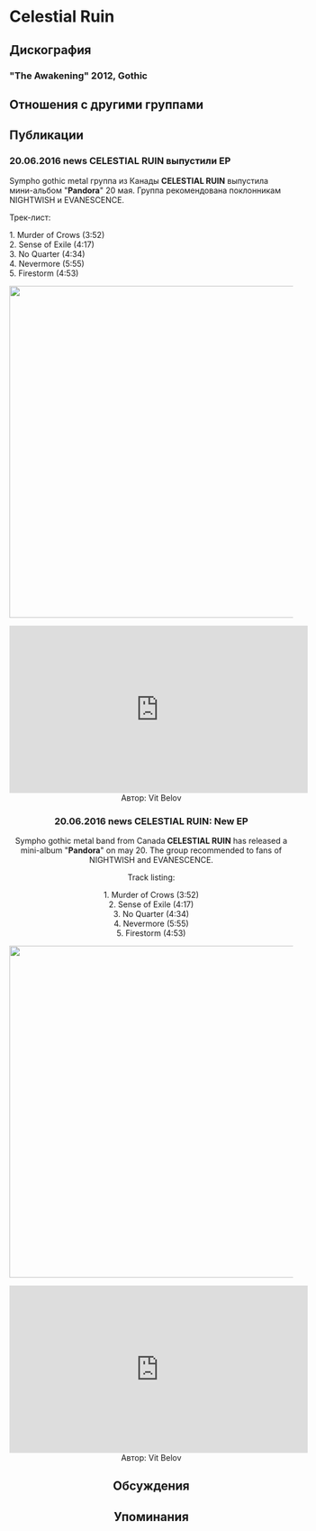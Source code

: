 # Celestial Ruin



## Дискография

### "The Awakening" 2012, Gothic




## Отношения с другими группами


## Публикации

### 20.06.2016 news CELESTIAL RUIN выпустили EP

<p>Sympho gothic metal группа из Канады <strong>CELESTIAL RUIN</strong> выпустила мини-альбом "<strong>Pandora</strong>" 20 мая. Группа рекомендована поклонникам NIGHTWISH и EVANESCENCE.</p><p>Трек-лист:</p><p>1. Murder of Crows (3:52)<br>2. Sense of Exile (4:17)<br>3. No Quarter (4:34)<br>4. Nevermore (5:55)<br>5. Firestorm (4:53)</p><p><center><img width="600" height="589" src="/images/news_rus/2016.06/29423.jpg" border="0"></p><p><center><iframe width="530" height="297" src="https://www.youtube.com/embed/QvAkngpgs28" frameborder="0" allowfullscreen></iframe>
Автор: Vit Belov

### 20.06.2016 news CELESTIAL RUIN: New EP

<p>Sympho gothic metal band from Canada<strong> CELESTIAL RUIN</strong> has released a mini-album "<strong>Pandora</strong>" on may 20. The group recommended to fans of NIGHTWISH and EVANESCENCE.</p><p>Track listing:</p><p>1. Murder of Crows (3:52)<br>2. Sense of Exile (4:17)<br>3. No Quarter (4:34)<br>4. Nevermore (5:55)<br>5. Firestorm (4:53)</p><p><center><img width="600" height="589" src="/images/news_rus/2016.06/29423.jpg" border="0"><p></p><p><center><iframe width="530" height="297" src="https://www.youtube.com/embed/QvAkngpgs28" frameborder="0" allowfullscreen=""></iframe></center></center>
Автор: Vit Belov


## Обсуждения


## Упоминания

